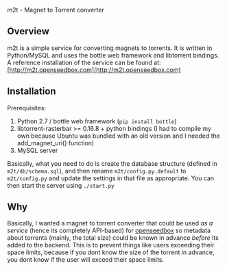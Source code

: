 m2t - Magnet to Torrent converter

Overview
--------
m2t is a simple service for converting magnets to torrents. It is written in Python/MySQL and uses the bottle web framework and libtorrent bindings.
A reference installation of the service can be found at: [http://m2t.openseedbox.com](http://m2t.openseedbox.com)

Installation
------------
Prerequisites:

1. Python 2.7 / bottle web framework (`pip install bottle`)
2. libtorrent-rasterbar >= 0.16.8 + python bindings (I had to compile my own because Ubuntu was bundled with an old version and I needed the add_magnet_uri() function)
3. MySQL server

Basically, what you need to do is create the database structure (defined in `m2t/db/schema.sql`), and then rename `m2t/config.py.default` to `m2t/config.py` and update the settings in that file as appropriate. You can then start the server using `./start.py`

Why
---
Basically, I wanted a magnet to torrent converter that could be used <i>as a service</i> (hence its completely API-based) for [openseedbox](http://openseedbox.com) so metadata about torrents (mainly, the total size) could be known in advance <i>before</i> its added to the backend. This is to prevent things like users exceeding their space limits, because if you dont know the size of the torrent in advance, you dont know if the user will exceed their space limits.